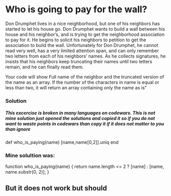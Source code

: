# Who is going to pay for the wall?

Don Drumphet lives in a nice neighborhood, but one of his neighbors has started to let his house go. Don Drumphet wants to build a wall between his house and his neighbor’s, and is trying to get the neighborhood association to pay for it. He begins to solicit his neighbors to petition to get the association to build the wall. Unfortunately for Don Drumphet, he cannot read very well, has a very limited attention span, and can only remember two letters from each of his neighbors’ names. As he collects signatures, he insists that his neighbors keep truncating their names until two letters remain, and he can finally read them.

Your code will show Full name of the neighbor and the truncated version of the name as an array. If the number of the characters in name is equal or less than two, it will return an array containing only the name as is"

### Solution

##### This excercise is broken in many languages on codewars. This is not mine solution just opened the solutions and copied it so if you do not want to waste points in codewars than copy it if it does not matter to you than ignore

def who_is_paying(name)
[name,name[0,2]].uniq
end

### Mine solultion was:

function who_is_paying(name) {
return name.length <= 2 ? [name] : [name, name.substr(0, 2)];
}

## But it does not work but should
